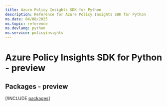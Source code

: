```yaml
---
title: Azure Policy Insights SDK for Python
description: Reference for Azure Policy Insights SDK for Python
ms.date: 04/08/2025
ms.topic: reference
ms.devlang: python
ms.service: policyinsights
---
```

# Azure Policy Insights SDK for Python - preview
## Packages - preview
[!INCLUDE [packages](policy-insights-index.md)]